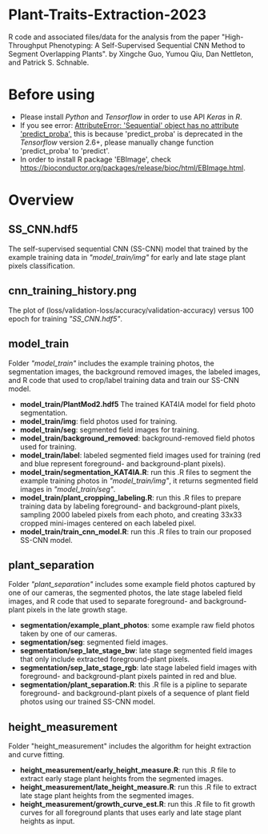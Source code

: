 # Plant-Traits-Extraction-2023

R code and associated files/data for the analysis from the paper "High-Throughput Phenotyping: A Self-Supervised Sequential CNN Method to Segment Overlapping Plants". by Xingche Guo, Yumou Qiu, Dan Nettleton, and Patrick S. Schnable.

# Before using
* Please install *Python* and *Tensorflow* in order to use API *Keras* in *R*.
* If you see error: <ins>AttributeError: 'Sequential' object has no attribute 'predict_proba',</ins> this is because 'predict_proba' is deprecated in the *Tensorflow* version 2.6+, please manually change function 'predict_proba' to 'predict'. 
* In order to install R package 'EBImage', check https://bioconductor.org/packages/release/bioc/html/EBImage.html.

# Overview
## SS_CNN.hdf5
The self-supervised sequential CNN (SS-CNN) model that trained by the example training data in *"model_train/img"* for early and late stage plant pixels classification.

## cnn_training_history.png
The plot of (loss/validation-loss/accuracy/validation-accuracy) versus 100 epoch for training *"SS_CNN.hdf5"*.


## model_train
Folder *"model_train"* includes the example training photos, the segmentation images, the background removed images, the labeled images, and R code that used to crop/label training data and train our SS-CNN model.

* **model_train/PlantMod2.hdf5** The trained KAT4IA model for field photo segmentation.
* **model_train/img**: field photos used for training.
* **model_train/seg**: segmented field images for training.
* **model_train/background_removed**: background-removed field photos used for training.
* **model_train/label**: labeled segmented field images used for training (red and blue represent foreground- and background-plant pixels).
* **model_train/segmentation_KAT4IA.R**: run this .R files to segment the example training photos in *"model_train/img"*, it returns segmented field images in *"model_train/seg"*.
* **model_train/plant_cropping_labeling.R**: run this .R files to prepare training data by labeling foreground- and background-plant pixels, sampling 2000 labeled pixels from each photo, and creating 33x33 cropped mini-images centered on each labeled pixel.
* **model_train/train_cnn_model.R**: run this .R files to train our proposed SS-CNN model.

## plant_separation
Folder *"plant_separation"* includes some example field photos captured by one of our cameras, the segmented photos, the late stage labeled field images, and R code that used to separate foreground- and background-plant pixels in the late growth stage.

* **segmentation/example_plant_photos**: some example raw field photos taken by one of our cameras.
* **segmentation/seg**: segmented field images.
* **segmentation/sep_late_stage_bw**: late stage segmented field images that only include extracted foreground-plant pixels.
* **segmentation/sep_late_stage_rgb**: late stage labeled field images with foreground- and background-plant pixels painted in red and blue.
* **segmentation/plant_separation.R**: this .R file is a pipline to separate foreground- and background-plant pixels of a sequence of plant field photos using our trained SS-CNN model.


## height_measurement
Folder "height_measurement" includes the algorithm for height extraction and curve fitting.

* **height_measurement/early_height_measure.R**: run this .R file to extract early stage plant heights from the segmented images.
* **height_measurement/late_height_measure.R**: run this .R file to extract late stage plant heights from the segmented images.
* **height_measurement/growth_curve_est.R**: run this .R file to fit growth curves for all foreground plants that uses early and late stage plant heights as input.
